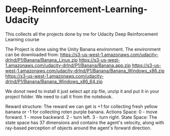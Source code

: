 # Deep-Reinnforcement-Learning-Udacity
This collects all the projects done by me for Udacity Deep Reinforcement Learning course

The Project is done using the Unity Banana environment. The environment can be downloaded from:
https://s3-us-west-1.amazonaws.com/udacity-drlnd/P1/Banana/Banana_Linux.zip
https://s3-us-west-1.amazonaws.com/udacity-drlnd/P1/Banana/Banana.app.zip
https://s3-us-west-1.amazonaws.com/udacity-drlnd/P1/Banana/Banana_Windows_x86.zip
https://s3-us-west-1.amazonaws.com/udacity-drlnd/P1/Banana/Banana_Windows_x86_64.zip

We donot need to install it just select apt zip file, unzip it and put it in your project folder. We need to call it from the notebook.

Reward structure: The reward we can get is +1 for collecting fresh yellow banana or -1 for collecting roten purple banana.
Actions Space: 0 - move forward. 1 - move backward. 2 - turn left. 3 - turn right.
State Space: The state space has 37 dimensions and contains the agent's velocity, along with ray-based perception of objects around the agent's forward direction.

